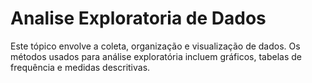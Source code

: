 # Analise Exploratoria de Dados
Este tópico envolve a coleta, organização e visualização de dados. Os métodos usados ​​para análise exploratória incluem gráficos, tabelas de frequência e medidas descritivas.